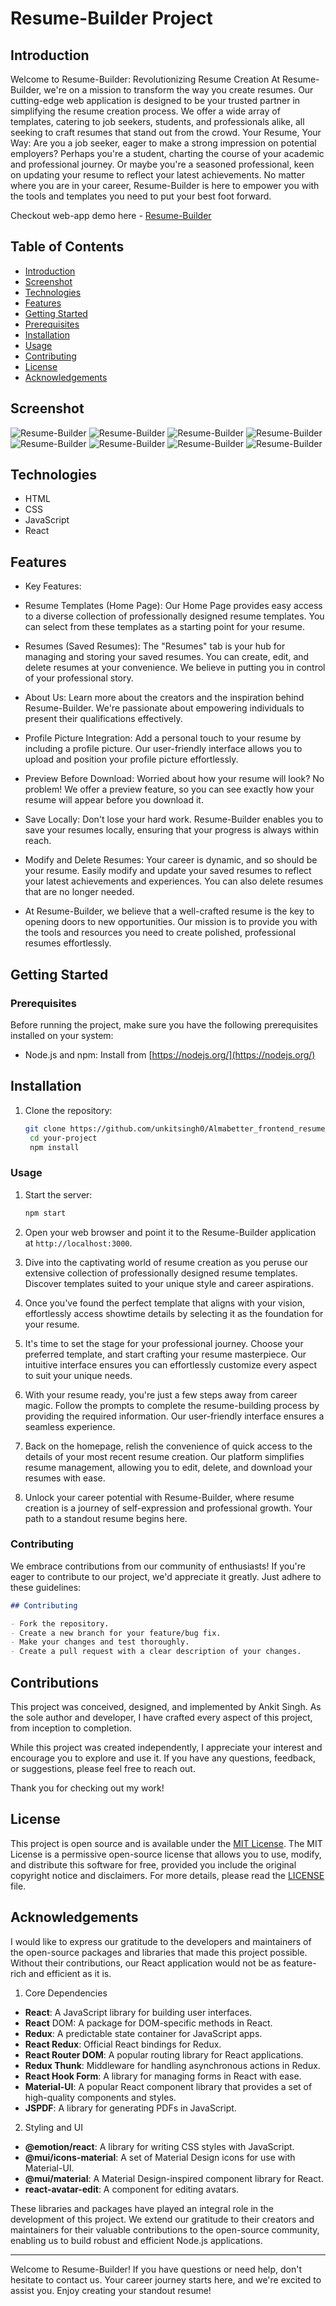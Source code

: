 # Resume-Builder Project

## Introduction

Welcome to Resume-Builder: Revolutionizing Resume Creation
At Resume-Builder, we're on a mission to transform the way you create resumes. Our cutting-edge web application is designed to be your trusted partner in simplifying the resume creation process. We offer a wide array of templates, catering to job seekers, students, and professionals alike, all seeking to craft resumes that stand out from the crowd.
Your Resume, Your Way:
Are you a job seeker, eager to make a strong impression on potential employers? Perhaps you're a student, charting the course of your academic and professional journey. Or maybe you're a seasoned professional, keen on updating your resume to reflect your latest achievements.
No matter where you are in your career, Resume-Builder is here to empower you with the tools and templates you need to put your best foot forward.

Checkout web-app demo here - [Resume-Builder](https://6503070f989e4d63a3f2f84f--statuesque-griffin-ba0063.netlify.app/)

## Table of Contents

- [Introduction](#introduction)
- [Screenshot](#screenshot)
- [Technologies](#technologies)
- [Features](#features)
- [Getting Started](#getting-started)
- [Prerequisites](#prerequisites)
- [Installation](#installation)
- [Usage](#usage)
- [Contributing](#contributing)
- [License](#license)
- [Acknowledgements](#acknowledgements)

## Screenshot

![Resume-Builder](./src/screenshot/homePage.png)
![Resume-Builder](./src/screenshot/detailsFillingPage1.png)
![Resume-Builder](./src/screenshot/detailsFillingPage2.png)
![Resume-Builder](./src/screenshot/detailsFillingPage3.png)
![Resume-Builder](./src/screenshot/detailsFillingPage4.png)
![Resume-Builder](./src/screenshot/PreviewPage.png)
![Resume-Builder](./src/screenshot/myResumePage.png)
![Resume-Builder](./src/screenshot/aboutPage.png)

## Technologies

- HTML
- CSS
- JavaScript
- React

## Features

- Key Features:

- Resume Templates (Home Page): Our Home Page provides easy access to a diverse collection of professionally designed resume templates. You can select from these templates as a starting point for your resume.

- Resumes (Saved Resumes): The "Resumes" tab is your hub for managing and storing your saved resumes. You can create, edit, and delete resumes at your convenience. We believe in putting you in control of your professional story.

- About Us: Learn more about the creators and the inspiration behind Resume-Builder. We're passionate about empowering individuals to present their qualifications effectively.

- Profile Picture Integration: Add a personal touch to your resume by including a profile picture. Our user-friendly interface allows you to upload and position your profile picture effortlessly.

- Preview Before Download: Worried about how your resume will look? No problem! We offer a preview feature, so you can see exactly how your resume will appear before you download it.

- Save Locally: Don't lose your hard work. Resume-Builder enables you to save your resumes locally, ensuring that your progress is always within reach.

- Modify and Delete Resumes: Your career is dynamic, and so should be your resume. Easily modify and update your saved resumes to reflect your latest achievements and experiences. You can also delete resumes that are no longer needed.

- At Resume-Builder, we believe that a well-crafted resume is the key to opening doors to new opportunities. Our mission is to provide you with the tools and resources you need to create polished, professional resumes effortlessly.

## Getting Started

### Prerequisites

Before running the project, make sure you have the following prerequisites installed on your system:

- Node.js and npm: Install from [https://nodejs.org/](https://nodejs.org/)

## Installation

1. Clone the repository:

   ```bash
   git clone https://github.com/unkitsingh0/Almabetter_frontend_resume_builder_project
    cd your-project
    npm install
   ```

### Usage

1. Start the server:

   ```bash
   npm start

   ```

2. Open your web browser and point it to the Resume-Builder application at `http://localhost:3000`.

3. Dive into the captivating world of resume creation as you peruse our extensive collection of professionally designed resume templates. Discover templates suited to your unique style and career aspirations.

4. Once you've found the perfect template that aligns with your vision, effortlessly access showtime details by selecting it as the foundation for your resume.

5. It's time to set the stage for your professional journey. Choose your preferred template, and start crafting your resume masterpiece. Our intuitive interface ensures you can effortlessly customize every aspect to suit your unique needs.

6. With your resume ready, you're just a few steps away from career magic. Follow the prompts to complete the resume-building process by providing the required information. Our user-friendly interface ensures a seamless experience.

7. Back on the homepage, relish the convenience of quick access to the details of your most recent resume creation. Our platform simplifies resume management, allowing you to edit, delete, and download your resumes with ease.

8. Unlock your career potential with Resume-Builder, where resume creation is a journey of self-expression and professional growth. Your path to a standout resume begins here.

### Contributing

We embrace contributions from our community of enthusiasts! If you're eager to contribute to our project, we'd appreciate it greatly. Just adhere to these guidelines:

```markdown
## Contributing

- Fork the repository.
- Create a new branch for your feature/bug fix.
- Make your changes and test thoroughly.
- Create a pull request with a clear description of your changes.
```

## Contributions

This project was conceived, designed, and implemented by Ankit Singh. As the sole author and developer, I have crafted every aspect of this project, from inception to completion.

While this project was created independently, I appreciate your interest and encourage you to explore and use it. If you have any questions, feedback, or suggestions, please feel free to reach out.

Thank you for checking out my work!

## License

This project is open source and is available under the [MIT License](LICENSE). The MIT License is a permissive open-source license that allows you to use, modify, and distribute this software for free, provided you include the original copyright notice and disclaimers.
For more details, please read the [LICENSE](LICENSE) file.

## Acknowledgements

I would like to express our gratitude to the developers and maintainers of the open-source packages and libraries that made this project possible. Without their contributions, our React application would not be as feature-rich and efficient as it is.

1. Core Dependencies

- **React**: A JavaScript library for building user interfaces.
- **React** DOM: A package for DOM-specific methods in React.
- **Redux**: A predictable state container for JavaScript apps.
- **React Redux**: Official React bindings for Redux.
- **React Router DOM**: A popular routing library for React applications.
- **Redux Thunk**: Middleware for handling asynchronous actions in Redux.
- **React Hook Form**: A library for managing forms in React with ease.
- **Material-UI**: A popular React component library that provides a set of high-quality components and styles.
- **JSPDF**: A library for generating PDFs in JavaScript.

2. Styling and UI

- **@emotion/react**: A library for writing CSS styles with JavaScript.
- **@mui/icons-material**: A set of Material Design icons for use with Material-UI.
- **@mui/material**: A Material Design-inspired component library for React.
- **react-avatar-edit**: A component for editing avatars.

These libraries and packages have played an integral role in the development of this project. We extend our gratitude to their creators and maintainers for their valuable contributions to the open-source community, enabling us to build robust and efficient Node.js applications.

---

Welcome to Resume-Builder! If you have questions or need help, don't hesitate to contact us. Your career journey starts here, and we're excited to assist you. Enjoy creating your standout resume!
